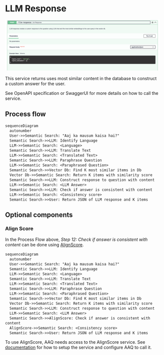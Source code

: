 
# LLM Response

![LLM Response](./llm-response-screenshot.png)

This service returns uses most similar content in the database to construct a
custom answer for the user.

See OpenAPI specification or SwaggerUI for more details on how to call the service.

## Process flow
``` mermaid
sequenceDiagram
  autonumber
  User->>Semantic Search: "Aaj ka mausum kaisa hai?"
  Semantic Search->>LLM: Identify Language
  LLM->>Semantic Search: <Language>
  Semantic Search->>LLM: Translate Text
  LLM->>Semantic Search: <Translated Text>
  Semantic Search->>LLM: Paraphrase Question
  LLM->>Semantic Search: <Paraphrased Question>
  Semantic Search->>Vector Db: Find K most similar items in Db
  Vector Db->>Semantic Search: Return K items with similarity score
  Semantic Search->>LLM: Construct response to question with content
  LLM->>Semantic Search: <LLM Answer>
  Semantic Search->>LLM: Check if answer is consistent with content
  LLM->>Semantic Search: <Consistency score>
  Semantic Search->>User: Return JSON of LLM response and K items

```

## Optional components

### Align Score

In the Process Flow above, _Step 12: Check if answer is consistent with content_ can
be done using [AlignScore](https://github.com/yuh-zha/AlignScore).

``` mermaid
sequenceDiagram
  autonumber
  User->>Semantic Search: "Aaj ka mausum kaisa hai?"
  Semantic Search->>LLM: Identify Language
  LLM->>Semantic Search: <Language>
  Semantic Search->>LLM: Translate Text
  LLM->>Semantic Search: <Translated Text>
  Semantic Search->>LLM: Paraphrase Question
  LLM->>Semantic Search: <Paraphrased Question>
  Semantic Search->>Vector Db: Find K most similar items in Db
  Vector Db->>Semantic Search: Return K items with similarity score
  Semantic Search->>LLM: Construct response to question with content
  LLM->>Semantic Search: <LLM Answer>
  Semantic Search->>AlignScore: Check if answer is consistent with content
  AlignScore->>Semantic Search: <Consistency score>
  Semantic Search->>User: Return JSON of LLM response and K items

```

To use AlignScore, AAQ needs access to the AlignScore service. See
[documentation](../../components/align-score/index.md) for how to setup
the service and configure AAQ to call it.
